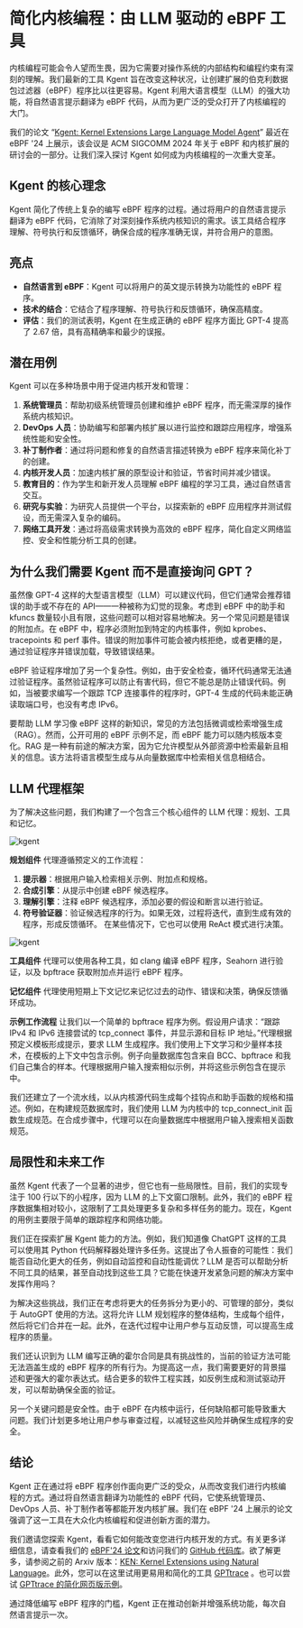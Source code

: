 # 简化内核编程：由 LLM 驱动的 eBPF 工具

内核编程可能会令人望而生畏，因为它需要对操作系统的内部结构和编程约束有深刻的理解。我们最新的工具 Kgent 旨在改变这种状况，让创建扩展的伯克利数据包过滤器（eBPF）程序比以往更容易。Kgent 利用大语言模型（LLM）的强大功能，将自然语言提示翻译为 eBPF 代码，从而为更广泛的受众打开了内核编程的大门。

我们的论文 “[Kgent: Kernel Extensions Large Language Model Agent](https://dl.acm.org/doi/10.1145/3672197.3673434)” 最近在 eBPF '24 上展示，该会议是 ACM SIGCOMM 2024 年关于 eBPF 和内核扩展的研讨会的一部分。让我们深入探讨 Kgent 如何成为内核编程的一次重大变革。

## Kgent 的核心理念

Kgent 简化了传统上复杂的编写 eBPF 程序的过程。通过将用户的自然语言提示翻译为 eBPF 代码，它消除了对深刻操作系统内核知识的需求。该工具结合程序理解、符号执行和反馈循环，确保合成的程序准确无误，并符合用户的意图。

## 亮点

- **自然语言到 eBPF**：Kgent 可以将用户的英文提示转换为功能性的 eBPF 程序。
- **技术的结合**：它结合了程序理解、符号执行和反馈循环，确保高精度。
- **评估**：我们的测试表明，Kgent 在生成正确的 eBPF 程序方面比 GPT-4 提高了 2.67 倍，具有高精确率和最少的误报。

## 潜在用例

Kgent 可以在多种场景中用于促进内核开发和管理：

1. **系统管理员**：帮助初级系统管理员创建和维护 eBPF 程序，而无需深厚的操作系统内核知识。
2. **DevOps 人员**：协助编写和部署内核扩展以进行监控和跟踪应用程序，增强系统性能和安全性。
3. **补丁制作者**：通过将问题和修复的自然语言描述转换为 eBPF 程序来简化补丁的创建。
4. **内核开发人员**：加速内核扩展的原型设计和验证，节省时间并减少错误。
5. **教育目的**：作为学生和新开发人员理解 eBPF 编程的学习工具，通过自然语言交互。
6. **研究与实验**：为研究人员提供一个平台，以探索新的 eBPF 应用程序并测试假设，而无需深入复杂的编码。
7. **网络工具开发**：通过将高级需求转换为高效的 eBPF 程序，简化自定义网络监控、安全和性能分析工具的创建。

## 为什么我们需要 Kgent 而不是直接询问 GPT？

虽然像 GPT-4 这样的大型语言模型（LLM）可以建议代码，但它们通常会推荐错误的助手或不存在的 API——一种被称为幻觉的现象。考虑到 eBPF 中的助手和 kfuncs 数量较小且有限，这些问题可以相对容易地解决。另一个常见问题是错误的附加点。在 eBPF 中，程序必须附加到特定的内核事件，例如 kprobes、tracepoints 和 perf 事件。错误的附加事件可能会被内核拒绝，或者更糟的是，通过验证程序并错误加载，导致错误结果。

eBPF 验证程序增加了另一个复杂性。例如，由于安全检查，循环代码通常无法通过验证程序。虽然验证程序可以防止有害代码，但它不能总是防止错误代码。例如，当被要求编写一个跟踪 TCP 连接事件的程序时，GPT-4 生成的代码未能正确读取端口号，也没有考虑 IPv6。

要帮助 LLM 学习像 eBPF 这样的新知识，常见的方法包括微调或检索增强生成（RAG）。然而，公开可用的 eBPF 示例不足，而 eBPF 能力可以随内核版本变化。RAG 是一种有前途的解决方案，因为它允许模型从外部资源中检索最新且相关的信息。该方法将语言模型生成与从向量数据库中检索相关信息相结合。

## LLM 代理框架

为了解决这些问题，我们构建了一个包含三个核心组件的 LLM 代理：规划、工具和记忆。

![kgent](imgs/kgent2.svg)

**规划组件**
代理遵循预定义的工作流程：

1. **提示器**：根据用户输入检索相关示例、附加点和规格。
2. **合成引擎**：从提示中创建 eBPF 候选程序。
3. **理解引擎**：注释 eBPF 候选程序，添加必要的假设和断言以进行验证。
4. **符号验证器**：验证候选程序的行为。如果无效，过程将迭代，直到生成有效的程序，形成反馈循环。
在某些情况下，它也可以使用 ReAct 模式进行决策。

![kgent](imgs/kgент1.png)

**工具组件**
代理可以使用各种工具，如 clang 编译 eBPF 程序，Seahorn 进行验证，以及 bpftrace 获取附加点并运行 eBPF 程序。

**记忆组件**
代理使用短期上下文记忆来记忆过去的动作、错误和决策，确保反馈循环成功。

**示例工作流程**
让我们以一个简单的 bpftrace 程序为例。假设用户请求：“跟踪 IPv4 和 IPv6 连接尝试的 tcp_connect 事件，并显示源和目标 IP 地址。”代理根据预定义模板形成提示，要求 LLM 生成程序。我们使用上下文学习和少量样本技术，在模板的上下文中包含示例。例子向量数据库包含来自 BCC、bpftrace 和我们自己集合的样本。代理根据用户输入搜索相似示例，并将这些示例包含在提示中。

我们还建立了一个流水线，以从内核源代码生成每个挂钩点和助手函数的规格和描述。例如，在构建规范数据库时，我们使用 LLM 为内核中的 tcp_connect_init 函数生成规范。在合成步骤中，代理可以在向量数据库中根据用户输入搜索相关函数规范。

## 局限性和未来工作

虽然 Kgent 代表了一个显著的进步，但它也有一些局限性。目前，我们的实现专注于 100 行以下的小程序，因为 LLM 的上下文窗口限制。此外，我们的 eBPF 程序数据集相对较小，这限制了工具处理更多复杂和多样任务的能力。现在，Kgent 的用例主要限于简单的跟踪程序和网络功能。

我们正在探索扩展 Kgent 能力的方法。例如，我们知道像 ChatGPT 这样的工具可以使用其 Python 代码解释器处理许多任务。这提出了令人振奋的可能性：我们能否自动化更大的任务，例如自动监控和自动性能调优？LLM 是否可以帮助分析不同工具的结果，甚至自动找到这些工具？它能在快速开发紧急问题的解决方案中发挥作用吗？

为解决这些挑战，我们正在考虑将更大的任务拆分为更小的、可管理的部分，类似于 AutoGPT 使用的方法。这将允许 LLM 规划程序的整体结构，生成每个组件，然后将它们合并在一起。此外，在迭代过程中让用户参与互动反馈，可以提高生成程序的质量。

我们还认识到为 LLM 编写正确的霍尔合同是具有挑战性的，当前的验证方法可能无法涵盖生成的 eBPF 程序的所有行为。为提高这一点，我们需要更好的背景描述和更强大的霍尔表达式。结合更多的软件工程实践，如反例生成和测试驱动开发，可以帮助确保全面的验证。

另一个关键问题是安全性。由于 eBPF 在内核中运行，任何缺陷都可能导致重大问题。我们计划更多地让用户参与审查过程，以减轻这些风险并确保生成程序的安全。

## 结论

Kgent 正在通过将 eBPF 程序创作面向更广泛的受众，从而改变我们进行内核编程的方式。通过将自然语言翻译为功能性的 eBPF 代码，它使系统管理员、DevOps 人员、补丁制作者等都能开发内核扩展。我们在 eBPF '24 上展示的论文强调了这一工具在大众化内核编程和促进创新方面的潜力。

我们邀请您探索 Kgent，看看它如何能改变您进行内核开发的方式。有关更多详细信息，请查看我们的 [eBPF'24 论文](https://dl.acm.org/doi/10.1145/3672197.3673434)和访问我们的 [GitHub 代码库](https://github.com/eunomia-bpf/KEN)。欲了解更多，请参阅之前的 Arxiv 版本：[KEN: Kernel Extensions using Natural Language](https://arxiv.org/abs/2312.05531)。此外，您可以在这里试用更易用和简化的工具 [GPTtrace](https://github.com/eunomia-bpf/GPTtrace) 。也可以尝试 [GPTtrace 的简化网页版示例](https://github.com/eunomia-bpf/GPTtrace-web)。

通过降低编写 eBPF 程序的门槛，Kgent 正在推动创新并增强系统功能，每次自然语言提示一次。